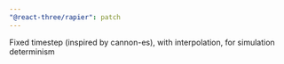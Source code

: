 ```yaml
---
"@react-three/rapier": patch
---
```


Fixed timestep (inspired by cannon-es), with interpolation, for simulation determinism
